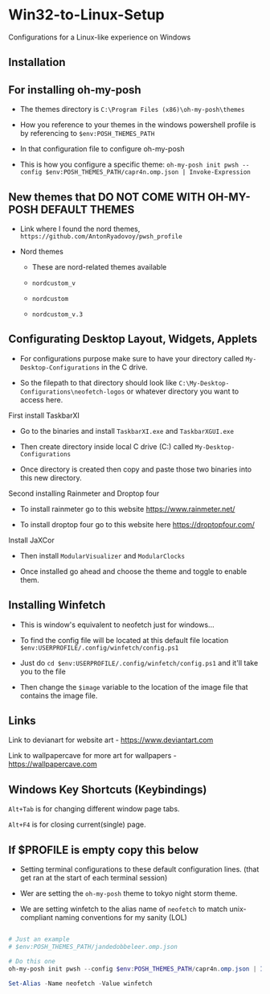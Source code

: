 # Win32-to-Linux-Setup
Configurations for a Linux-like experience on Windows

 ## Installation

 ## For installing oh-my-posh

 - The themes directory is `C:\Program Files (x86)\oh-my-posh\themes`

 - How you reference to your themes in the windows powershell profile is by referencing to `$env:POSH_THEMES_PATH`

 - In that configuration file to configure oh-my-posh
   
 - This is how you configure a specific theme: `oh-my-posh init pwsh --config $env:POSH_THEMES_PATH/capr4n.omp.json | Invoke-Expression`

## New themes that DO NOT COME WITH OH-MY-POSH DEFAULT THEMES

- Link where I found the nord themes, `https://github.com/AntonRyadovoy/pwsh_profile`

- Nord themes
   * These are nord-related themes available
     
   * `nordcustom_v`
     
   * `nordcustom`
     
   * `nordcustom_v.3`

## Configurating Desktop Layout, Widgets, Applets
- For configurations purpose make sure to have your directory called `My-Desktop-Configurations` in the C drive.

- So the filepath to that directory should look like `C:\My-Desktop-Configurations\neofetch-logos` or whatever directory you want to access here.

First install TaskbarXI

- Go to the binaries and install `TaskbarXI.exe` and `TaskbarXGUI.exe`

- Then create directory inside local C drive (C:) called `My-Desktop-Configurations`

- Once directory is created then copy and paste those two binaries into this new directory.

Second installing Rainmeter and Droptop four

- To install rainmeter go to this website https://www.rainmeter.net/

- To install droptop four go to this website here https://droptopfour.com/

Install JaXCor

- Then install `ModularVisualizer` and `ModularClocks`

- Once installed go ahead and choose the theme and toggle to enable them.

## Installing Winfetch

- This is window's equivalent to neofetch just for windows...

- To find the config file will be located at this default file location `$env:USERPROFILE/.config/winfetch/config.ps1`

- Just do `cd $env:USERPROFILE/.config/winfetch/config.ps1` and it'll take you to the file

- Then change the `$image` variable to the location of the image file that contains the image file.

## Links
Link to devianart for website art - https://www.deviantart.com

Link to wallpapercave for more art for wallpapers - https://wallpapercave.com

## Windows Key Shortcuts (Keybindings)

`Alt+Tab` is for changing different window page tabs.

`Alt+F4` is for closing current(single) page.


## If $PROFILE is empty copy this below

- Setting terminal configurations to these default configuration lines. (that get ran at the start of each terminal session)

- Wer are setting the `oh-my-posh` theme to tokyo night storm theme.

- We are setting winfetch to the alias name of `neofetch` to match unix-compliant naming conventions for my sanity (LOL)

```powershell

# Just an example
# $env:POSH_THEMES_PATH/jandedobbeleer.omp.json

# Do this one
oh-my-posh init pwsh --config $env:POSH_THEMES_PATH/capr4n.omp.json | Invoke-Expression

Set-Alias -Name neofetch -Value winfetch

```
